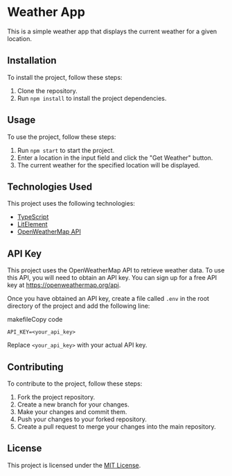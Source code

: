 Weather App
===========

This is a simple weather app that displays the current weather for a given location.

Installation
------------

To install the project, follow these steps:

1.  Clone the repository.
2.  Run `npm install` to install the project dependencies.

Usage
-----

To use the project, follow these steps:

1.  Run `npm start` to start the project.
2.  Enter a location in the input field and click the "Get Weather" button.
3.  The current weather for the specified location will be displayed.

Technologies Used
-----------------

This project uses the following technologies:

-   [TypeScript](https://www.typescriptlang.org/)
-   [LitElement](https://lit-element.polymer-project.org/)
-   [OpenWeatherMap API](https://openweathermap.org/api)

API Key
-------

This project uses the OpenWeatherMap API to retrieve weather data. To use this API, you will need to obtain an API key. You can sign up for a free API key at <https://openweathermap.org/api>.

Once you have obtained an API key, create a file called `.env` in the root directory of the project and add the following line:

makefileCopy code

`API_KEY=<your_api_key>`

Replace `<your_api_key>` with your actual API key.

Contributing
------------

To contribute to the project, follow these steps:

1.  Fork the project repository.
2.  Create a new branch for your changes.
3.  Make your changes and commit them.
4.  Push your changes to your forked repository.
5.  Create a pull request to merge your changes into the main repository.

License
-------

This project is licensed under the [MIT License](https://chat.openai.com/chat/LICENSE).